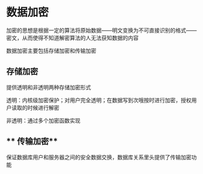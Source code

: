 # 数据加密

加密的思想是根据一定的算法将原始数据——明文变换为不可直接识别的格式——密文，从而使得不知道解密算法的人无法获知数据的内容

数据加密主要包括存储加密和传输加密

## **存储加密**

提供透明和非透明两种存储加密形式

透明：内核级加密保护；对用户完全透明；在数据写到次哦按时进行加密，授权用户读取的时候进行解密

非透明：通过多个加密函数实现

## ** 传输加密**

保证数据库用户和服务器之间的安全数据交换，数据库关系里头提供了传输加密功能

